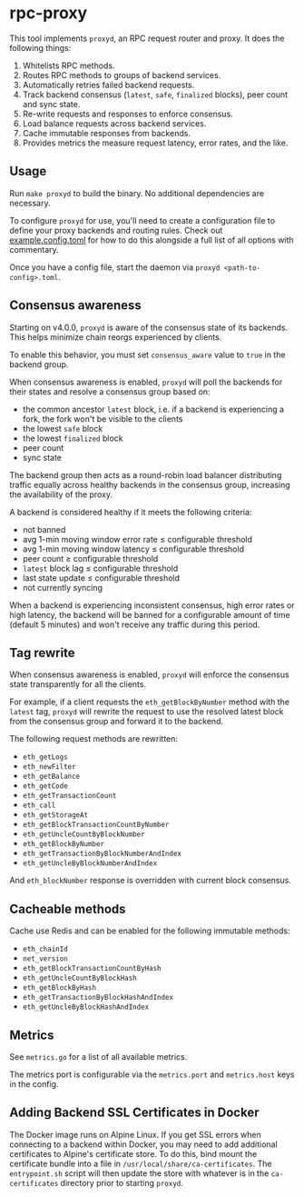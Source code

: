 # rpc-proxy

This tool implements `proxyd`, an RPC request router and proxy. It does the following things:

1. Whitelists RPC methods.
2. Routes RPC methods to groups of backend services.
3. Automatically retries failed backend requests.
4. Track backend consensus (`latest`, `safe`, `finalized` blocks), peer count and sync state.
5. Re-write requests and responses to enforce consensus.
6. Load balance requests across backend services.
7. Cache immutable responses from backends.
8. Provides metrics the measure request latency, error rates, and the like.


## Usage

Run `make proxyd` to build the binary. No additional dependencies are necessary.

To configure `proxyd` for use, you'll need to create a configuration file to define your proxy backends and routing rules.  Check out [example.config.toml](./example.config.toml) for how to do this alongside a full list of all options with commentary.

Once you have a config file, start the daemon via `proxyd <path-to-config>.toml`.


## Consensus awareness

Starting on v4.0.0, `proxyd` is aware of the consensus state of its backends. This helps minimize chain reorgs experienced by clients.

To enable this behavior, you must set `consensus_aware` value to `true` in the backend group.

When consensus awareness is enabled, `proxyd` will poll the backends for their states and resolve a consensus group based on:
* the common ancestor `latest` block, i.e. if a backend is experiencing a fork, the fork won't be visible to the clients
* the lowest `safe` block
* the lowest `finalized` block
* peer count
* sync state

The backend group then acts as a round-robin load balancer distributing traffic equally across healthy backends in the consensus group, increasing the availability of the proxy.

A backend is considered healthy if it meets the following criteria:
* not banned
* avg 1-min moving window error rate ≤ configurable threshold
* avg 1-min moving window latency ≤ configurable threshold
* peer count ≥ configurable threshold
* `latest` block lag ≤ configurable threshold
* last state update ≤ configurable threshold
* not currently syncing

When a backend is experiencing inconsistent consensus, high error rates or high latency,
the backend will be banned for a configurable amount of time (default 5 minutes)
and won't receive any traffic during this period.


## Tag rewrite

When consensus awareness is enabled, `proxyd` will enforce the consensus state transparently for all the clients.

For example, if a client requests the `eth_getBlockByNumber` method with the `latest` tag,
`proxyd` will rewrite the request to use the resolved latest block from the consensus group
and forward it to the backend.

The following request methods are rewritten:
* `eth_getLogs`
* `eth_newFilter`
* `eth_getBalance`
* `eth_getCode`
* `eth_getTransactionCount`
* `eth_call`
* `eth_getStorageAt`
* `eth_getBlockTransactionCountByNumber`
* `eth_getUncleCountByBlockNumber`
* `eth_getBlockByNumber`
* `eth_getTransactionByBlockNumberAndIndex`
* `eth_getUncleByBlockNumberAndIndex`

And `eth_blockNumber` response is overridden with current block consensus.


## Cacheable methods

Cache use Redis and can be enabled for the following immutable methods:

* `eth_chainId`
* `net_version`
* `eth_getBlockTransactionCountByHash`
* `eth_getUncleCountByBlockHash`
* `eth_getBlockByHash`
* `eth_getTransactionByBlockHashAndIndex`
* `eth_getUncleByBlockHashAndIndex`


## Metrics

See `metrics.go` for a list of all available metrics.

The metrics port is configurable via the `metrics.port` and `metrics.host` keys in the config.

## Adding Backend SSL Certificates in Docker

The Docker image runs on Alpine Linux. If you get SSL errors when connecting to a backend within Docker, you may need to add additional certificates to Alpine's certificate store. To do this, bind mount the certificate bundle into a file in `/usr/local/share/ca-certificates`. The `entrypoint.sh` script will then update the store with whatever is in the `ca-certificates` directory prior to starting `proxyd`.
